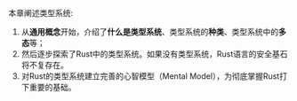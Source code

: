 
本章阐述类型系统:

1. 从**通用概念**开始，介绍了**什么是类型系统**、类型系统的**种类**、类型系统中的**多态**等；
2. 然后逐步探索了Rust中的类型系统。如果没有类型系统，Rust语言的安全基石将不复存在。
3. 对Rust的类型系统建立完善的心智模型（Mental Model），为彻底掌握Rust打下重要的基础。





